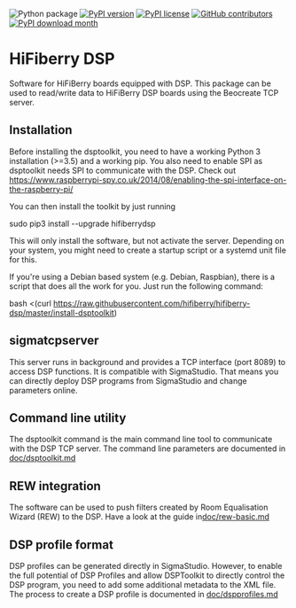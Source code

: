 ![Python package](https://github.com/hifiberry/hifiberry-dsp/workflows/Python%20package/badge.svg)
[![PyPI version](https://badge.fury.io/py/hifiberrydsp.svg)](https://badge.fury.io/py/hifiberrydsp)
[![PyPI license](https://img.shields.io/pypi/l/ansicolortags.svg)](https://pypi.python.org/pypi/ansicolortags/)
[![GitHub contributors](https://img.shields.io/github/contributors/Naereen/StrapDown.js.svg)](https://GitHub.com/Naereen/StrapDown.js/graphs/contributors/)
[![PyPI download month](https://img.shields.io/pypi/dm/ansicolortags.svg)](https://pypi.python.org/pypi/ansicolortags/)

# HiFiberry DSP

Software for HiFiBerry boards equipped with DSP. This package can be 
used to read/write data to HiFiBerry DSP boards using the Beocreate TCP 
server.

## Installation

Before installing the dsptoolkit, you need to have a working Python 3
installation (>=3.5) and a working pip. You also need to enable SPI as
dsptoolkit needs SPI to communicate with the DSP.
Check out 
https://www.raspberrypi-spy.co.uk/2014/08/enabling-the-spi-interface-on-the-raspberry-pi/

You can then install the toolkit by just running

 sudo pip3 install --upgrade hifiberrydsp

This will only install the software, but not activate the server.
Depending on your system, you might need to create a startup script 
or a systemd unit file for this.

If you're using a Debian based system (e.g. Debian, Raspbian), there
is a script that does all the work for you. Just run the following 
command:

 bash <(curl https://raw.githubusercontent.com/hifiberry/hifiberry-dsp/master/install-dsptoolkit)


## sigmatcpserver

This server runs in background and provides a TCP interface (port 8089) 
to access DSP functions. It is compatible with SigmaStudio. That means 
you can directly deploy DSP programs from SigmaStudio and change 
parameters online.

## Command line utility

The dsptoolkit command is the main command line tool to communicate 
with the DSP TCP server. The command line parameters are documented
in [doc/dsptoolkit.md](doc/dsptoolkit.md)


## REW integration

The software can be used to push filters created by Room Equalisation 
Wizard (REW) to the DSP.
Have a look at the guide in[doc/rew-basic.md](doc/rew-basics.md)

## DSP profile format

DSP profiles can be generated directly in SigmaStudio. However, to 
enable the full potential of DSP Profiles and allow DSPToolkit to 
directly control the DSP program, you need to add some additional 
metadata to the XML file.
The process to create a DSP profile is documented in [doc/dspprofiles.md](/doc/dspprofiles.md)

